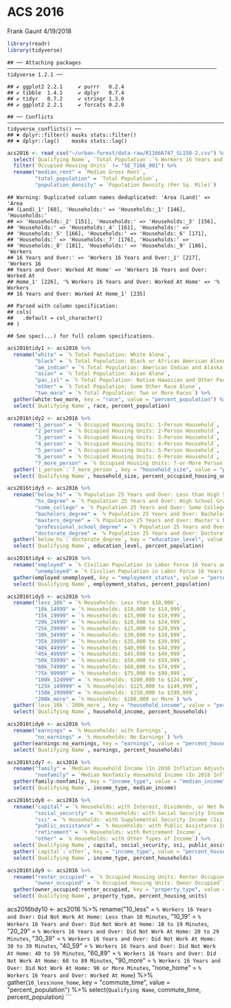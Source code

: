 ACS 2016
================
Frank Gaunt
4/19/2018

``` r
library(readr)
library(tidyverse)
```

    ## ── Attaching packages ──────────────────────────────────────────────────────────────────── tidyverse 1.2.1 ──

    ## ✔ ggplot2 2.2.1     ✔ purrr   0.2.4
    ## ✔ tibble  1.4.1     ✔ dplyr   0.7.4
    ## ✔ tidyr   0.7.2     ✔ stringr 1.3.0
    ## ✔ ggplot2 2.2.1     ✔ forcats 0.2.0

    ## ── Conflicts ─────────────────────────────────────────────────────────────────────── tidyverse_conflicts() ──
    ## ✖ dplyr::filter() masks stats::filter()
    ## ✖ dplyr::lag()    masks stats::lag()

``` r
acs2016 <- read_csv("~/urban-forest/data-raw/R11666747_SL150-2.csv") %>%
  select(`Qualifying Name`, `Total Population`:`% Workers 16 Years and Over: Worked At Home`) %>%
  filter(`Occupied Housing Units` != "SE_T166_001") %>%
  rename("median_rent" = `Median Gross Rent`,
         "total_population" = `Total Population`,
         "population_density" = `Population Density (Per Sq. Mile)`)
```

    ## Warning: Duplicated column names deduplicated: 'Area (Land)' => 'Area
    ## (Land)_1' [60], 'Households:' => 'Households:_1' [146], 'Households:'
    ## => 'Households:_2' [151], 'Households:' => 'Households:_3' [156],
    ## 'Households:' => 'Households:_4' [161], 'Households:' =>
    ## 'Households:_5' [166], 'Households:' => 'Households:_6' [171],
    ## 'Households:' => 'Households:_7' [176], 'Households:' =>
    ## 'Households:_8' [181], 'Households:' => 'Households:_9' [186], 'Workers
    ## 16 Years and Over:' => 'Workers 16 Years and Over:_1' [217], 'Workers 16
    ## Years and Over: Worked At Home' => 'Workers 16 Years and Over: Worked At
    ## Home_1' [226], '% Workers 16 Years and Over: Worked At Home' => '% Workers
    ## 16 Years and Over: Worked At Home_1' [235]

    ## Parsed with column specification:
    ## cols(
    ##   .default = col_character()
    ## )

    ## See spec(...) for full column specifications.

``` r
acs2016tidy1 <- acs2016 %>%
  rename("white" = `% Total Population: White Alone`,
         "black" = `% Total Population: Black or African American Alone`,
         "am_indian" = `% Total Population: American Indian and Alaska Native Alone`,
         "asian" = `% Total Population: Asian Alone`,
         "pac_isl" = `% Total Population: Native Hawaiian and Other Pacific Islander Alone`,
         "other" = `% Total Population: Some Other Race Alone`,
         "two_more" = `% Total Population: Two or More Races`) %>%
  gather(white:two_more, key = "race", value = "percent_population") %>%
  select(`Qualifying Name`, race, percent_population)

acs2016tidy2 <- acs2016 %>%
  rename("1_person" = `% Occupied Housing Units: 1-Person Household`,
         "2_person" = `% Occupied Housing Units: 2-Person Household`,
         "3_person" = `% Occupied Housing Units: 3-Person Household`,
         "4_person" = `% Occupied Housing Units: 4-Person Household`,
         "5_person" = `% Occupied Housing Units: 5-Person Household`,
         "6_person" = `% Occupied Housing Units: 6-Person Household`,
         "7_more_person" = `% Occupied Housing Units: 7-or-More Person Household`) %>%
  gather(`1_person`:`7_more_person`, key = "household_size", value = "percent_occupied_housing_units") %>%
  select(`Qualifying Name`, household_size, percent_occupied_housing_units)

acs2016tidy3 <- acs2016 %>%
  rename("below_hs" = `% Population 25 Years and Over: Less than High School`,
         "hs_degree" = `% Population 25 Years and Over: High School Graduate (Includes Equivalency)`,
         "some_college" = `% Population 25 Years and Over: Some College`,
         "bachelors_degree" = `% Population 25 Years and Over: Bachelor's Degree`,
         "masters_degree" = `% Population 25 Years and Over: Master's Degree`,
         "professional_school_degree" = `% Population 25 Years and Over: Professional School Degree`,
         "doctorate_degree" = `% Population 25 Years and Over: Doctorate Degree`) %>%
  gather(`below_hs`:`doctorate_degree`, key = "education_level", value = "percent_population") %>%
  select(`Qualifying Name`, education_level, percent_population)

acs2016tidy4 <- acs2016 %>%
  rename("employed" = `% Civilian Population in Labor Force 16 Years and Over: Employed`,
         "unemployed" = `% Civilian Population in Labor Force 16 Years and Over: Unemployed`) %>%
  gather(employed:unemployed, key = "employment_status", value = "percent_population") %>%
  select(`Qualifying Name`, employment_status, percent_population)

acs2016tidy5 <- acs2016 %>%
  rename("less_10k" = `% Households: Less than $10,000`,
         "10k_14999" = `% Households: $10,000 to $14,999`,
         "15k_19999" = `% Households: $15,000 to $19,999`,
         "20k_24999" = `% Households: $20,000 to $24,999`,
         "25k_29999" = `% Households: $25,000 to $29,999`,
         "30k_34999" = `% Households: $30,000 to $34,999`,
         "35k_39999" = `% Households: $35,000 to $39,999`,
         "40k_44999" = `% Households: $40,000 to $44,999`,
         "45k_49999" = `% Households: $45,000 to $49,999`,
         "50k_59999" = `% Households: $50,000 to $59,999`,
         "60k_74999" = `% Households: $60,000 to $74,999`,
         "75k_99999" = `% Households: $75,000 to $99,999`,
         "100k_124999" = `% Households: $100,000 to $124,999`,
         "125k_149999" = `% Households: $125,000 to $149,999`,
         "150k_199999" = `% Households: $150,000 to $199,999`,
         "200k_more" = `% Households: $200,000 or More`) %>%
  gather(`less_10k`:`200k_more`, key = "household_income", value = "percent_households") %>%
  select(`Qualifying Name`, household_income, percent_households)

acs2016tidy6 <- acs2016 %>%
  rename("earnings" = `% Households: with Earnings`,
         "no_earnings" = `% Households: No Earnings`) %>%
  gather(earnings:no_earnings, key = "earnings", value = "percent_households") %>%
  select(`Qualifying Name`, earnings, percent_households)

acs2016tidy7 <- acs2016 %>%
  rename("family" = `Median Household Income (In 2016 Inflation Adjusted Dollars)`,
         "nonfamily" = `Median Nonfamily Household Income (In 2016 Inflation Adjusted Dollars)`) %>%
  gather(family:nonfamily, key = "income_type", value = "median_income") %>%
  select(`Qualifying Name`, income_type, median_income)

acs2016tidy8 <- acs2016 %>%
  rename("capital" = `% Households: with Interest, Dividends, or Net Rental Income`,
         "social_security" = `% Households: with Social Security Income`,
         "ssi" = `% Households: with Supplemental Security Income (Ssi)`,
         "public_assistance" = `% Households: with Public Assistance Income`,
         "retirement" = `% Households: with Retirement Income`,
         "other" = `% Households: with Other Types of Income`) %>%
  select(`Qualifying Name`, capital, social_security, ssi, public_assistance, retirement, other) %>%
  gather(`capital`:`other`, key = "income_type", value = "percent_households") %>%
  select(`Qualifying Name`, income_type, percent_households)

acs2016tidy9 <- acs2016 %>%
  rename("renter_occupied" = `% Occupied Housing Units: Renter Occupied`,
         "owner_occupied" = `% Occupied Housing Units: Owner Occupied`) %>%
  gather(owner_occupied:renter_occupied, key = "property_type", value = "percent_housing_units") %>%
  select(`Qualifying Name`, property_type, percent_housing_units)
```

acs2016tidy10 &lt;- acs2016 %&gt;% rename("10\_less" = `% Workers 16 Years and Over: Did Not Work At Home: Less than 10 Minutes`, "10\_19" = `% Workers 16 Years and Over: Did Not Work At Home: 10 to 19 Minutes`, "20\_29" = `% Workers 16 Years and Over: Did Not Work At Home: 20 to 29 Minutes`, "30\_39" = `% Workers 16 Years and Over: Did Not Work At Home: 30 to 39 Minutes`, "40\_59" = `% Workers 16 Years and Over: Did Not Work At Home: 40 to 59 Minutes`, "60\_89" = `% Workers 16 Years and Over: Did Not Work At Home: 60 to 89 Minutes`, "90\_more" = `% Workers 16 Years and Over: Did Not Work At Home: 90 or More Minutes`, "none\_home" = `% Workers 16 Years and Over: Worked At Home`) %&gt;% gather(`10_less`:`none_home`, key = "commute\_time", value = "percent\_population") %&gt;% select(`Qualifying Name`, commute\_time, percent\_population) \`\`\`

